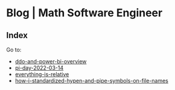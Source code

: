 <!-- Copyright (c) 2021-present Tobias Briones. All rights reserved. -->
<!-- SPDX-License-Identifier: CC-BY-4.0 -->
<!-- This file is part of https://github.com/tobiasbriones/blog -->

<!-- Author: Tobias Briones -->

# Blog | Math Software Engineer

## Index

Go to:

- [ddo-and-power-bi-overview](ds/ddo-and-power-bi-overview)
- [pi-day-2022-03-14](math/pi-day-2022-03-14)
- [everything-is-relative](philosophy/everything-is-relative)
- [how-i-standardized-hypen-and-pipe-symbols-on-file-names](os/fs/file/lang/how-i-standardized-hypen-and-pipe-symbols-on-file-names)
